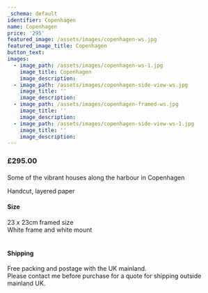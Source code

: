 ```yaml
---
_schema: default
identifier: Copenhagen
name: Copenhagen
price: '295'
featured_image: /assets/images/copenhagen-ws.jpg
featured_image_title: Copenhagen
button_text:
images:
  - image_path: /assets/images/copenhagen-ws-1.jpg
    image_title: Copenhagen
    image_description:
  - image_path: /assets/images/copenhagen-side-view-ws.jpg
    image_title: ''
    image_description:
  - image_path: /assets/images/copenhagen-framed-ws.jpg
    image_title: ''
    image_description:
  - image_path: /assets/images/copenhagen-side-view-ws-1.jpg
    image_title: ''
    image_description:
---
```

### £295.00

####

Some of the vibrant houses along the harbour in Copenhagen

Handcut, layered paper

#### Size

23 x 23cm framed size<br>White frame and white mount

#### <br>Shipping

Free packing and postage with the UK mainland.<br>Please contact me before purchase for a quote for shipping outside mainland UK.